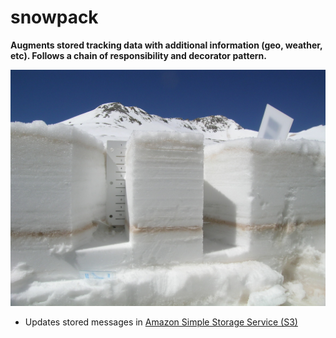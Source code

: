 snowpack
========

__Augments stored tracking data with additional information (geo, weather, etc).  Follows a chain of responsibility and decorator pattern.__


![Snowpack](snowpack.jpg)

-  Updates stored messages in [Amazon Simple Storage Service (S3)](http://aws.amazon.com/s3/)

